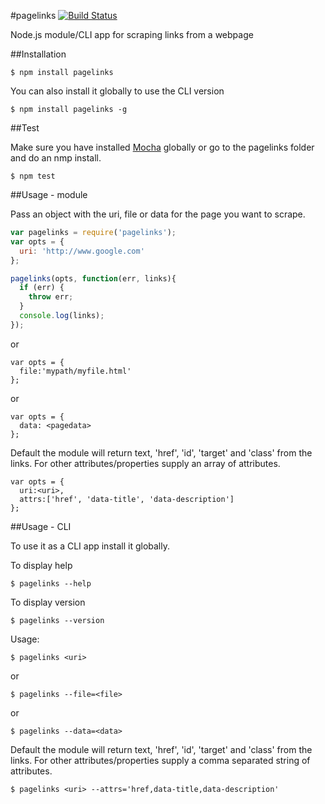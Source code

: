 #pagelinks [![Build Status](https://travis-ci.org/zrrrzzt/pagelinks.svg?branch=master)](https://travis-ci.org/zrrrzzt/pagelinks)

Node.js module/CLI app for scraping links from a webpage

##Installation

```
$ npm install pagelinks
```

You can also install it globally to use the CLI version

```
$ npm install pagelinks -g
```

##Test

Make sure you have installed [Mocha](http://visionmedia.github.io/mocha/) globally or go to the pagelinks folder and do an nmp install.

```
$ npm test
```

##Usage - module

Pass an object with the uri, file or data for the page you want to scrape.

```javascript
var pagelinks = require('pagelinks');
var opts = {
  uri: 'http://www.google.com'
};

pagelinks(opts, function(err, links){
  if (err) {
    throw err;
  }
  console.log(links);
});
```

or

```
var opts = {
  file:'mypath/myfile.html'
};
```

or

```
var opts = {
  data: <pagedata>
};
```

Default the module will return text, 'href', 'id', 'target' and 'class' from the links.
For other attributes/properties supply an array of attributes.

```
var opts = {
  uri:<uri>,
  attrs:['href', 'data-title', 'data-description']
};
```


##Usage - CLI

To use it as a CLI app install it globally.

To display help

```
$ pagelinks --help
```

To display version

```
$ pagelinks --version
```

Usage:

```
$ pagelinks <uri>
```

or

```
$ pagelinks --file=<file>
```

or

```
$ pagelinks --data=<data>
```

Default the module will return text, 'href', 'id', 'target' and 'class' from the links.
For other attributes/properties supply a comma separated string of attributes.

```
$ pagelinks <uri> --attrs='href,data-title,data-description'
```
